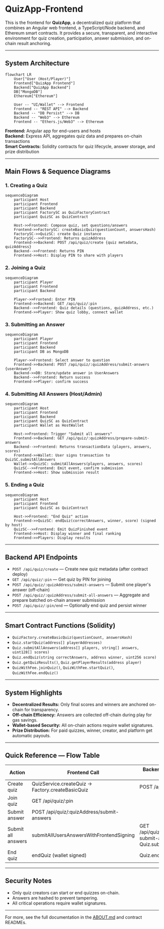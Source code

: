 # QuizApp-Frontend

This is the frontend for **QuizApp**, a decentralized quiz platform that combines an Angular web frontend, a TypeScript/Node backend, and Ethereum smart contracts. It provides a secure, transparent, and interactive environment for quiz creation, participation, answer submission, and on-chain result anchoring.

---

## System Architecture

```mermaid
flowchart LR
    User["User (Host/Player)"]
    Frontend["QuizApp Frontend"]
    Backend["QuizApp Backend"]
    DB["MongoDB"]
    Ethereum["Ethereum"]

    User -- "UI/Wallet" --> Frontend
    Frontend -- "REST API" --> Backend
    Backend -- "DB Persist" --> DB
    Backend -- "Web3" --> Ethereum
    Frontend -- "Ethers.js/Web3" --> Ethereum
```

**Frontend:** Angular app for end-users and hosts  
**Backend:** Express API, aggregates quiz data and prepares on-chain transactions  
**Smart Contracts:** Solidity contracts for quiz lifecycle, answer storage, and prize distribution

---

## Main Flows & Sequence Diagrams

### 1. Creating a Quiz

```mermaid
sequenceDiagram
    participant Host
    participant Frontend
    participant Backend
    participant FactorySC as QuizFactoryContract
    participant QuizSC as QuizContract

    Host->>Frontend: Compose quiz, set questions/answers
    Frontend->>FactorySC: createBasicQuiz(questionCount, answersHash)
    FactorySC->>QuizSC: create Quiz instance
    FactorySC-->>Frontend: Returns quizAddress
    Frontend->>Backend: POST /api/quiz/create {quiz metadata, quizAddress}
    Backend-->>Frontend: Returns PIN
    Frontend->>Host: Display PIN to share with players
```

### 2. Joining a Quiz

```mermaid
sequenceDiagram
    participant Player
    participant Frontend
    participant Backend

    Player->>Frontend: Enter PIN
    Frontend->>Backend: GET /api/quiz/:pin
    Backend-->>Frontend: Quiz details (questions, quizAddress, etc.)
    Frontend->>Player: Show quiz lobby, connect wallet
```

### 3. Submitting an Answer

```mermaid
sequenceDiagram
    participant Player
    participant Frontend
    participant Backend
    participant DB as MongoDB

    Player->>Frontend: Select answer to question
    Frontend->>Backend: POST /api/quiz/:quizAddress/submit-answers {userAnswer}
    Backend->>DB: Store/update answer in UserAnswers
    Backend-->>Frontend: Return success
    Frontend->>Player: confirm success
```

### 4. Submitting All Answers (Host/Admin)

```mermaid
sequenceDiagram
    participant Host
    participant Frontend
    participant Backend
    participant QuizSC as QuizContract
    participant Wallet as HostWallet

    Host->>Frontend: Trigger "Submit all answers"
    Frontend->>Backend: GET /api/quiz/:quizAddress/prepare-submit-answers
    Backend-->>Frontend: Returns transactionData (players, answers, scores)
    Frontend->>Wallet: User signs transaction to QuizSC.submitAllAnswers
    Wallet->>QuizSC: submitAllAnswers(players, answers, scores)
    QuizSC-->>Frontend: Emit event, confirm submission
    Frontend->>Host: Show submission result
```

### 5. Ending a Quiz

```mermaid
sequenceDiagram
    participant Host
    participant Frontend
    participant QuizSC as QuizContract

    Host->>Frontend: "End Quiz" action
    Frontend->>QuizSC: endQuiz(correctAnswers, winner, score) (signed by host)
    QuizSC-->>Frontend: Emit QuizFinished event
    Frontend->>Host: Display winner and final ranking
    Frontend->>Players: Display results
```

---

## Backend API Endpoints

- `POST /api/quiz/create` — Create new quiz metadata (after contract deploy)
- `GET /api/quiz/:pin` — Get quiz by PIN for joining
- `POST /api/quiz/:quizAddress/submit-answers` — Submit one player's answer (off-chain)
- `POST /api/quiz/:quizAddress/submit-all-answers` — Aggregate and prepare batched on-chain answer submission
- `POST /api/quiz/:pin/end` — Optionally end quiz and persist winner

---

## Smart Contract Functions (Solidity)

- `QuizFactory.createBasicQuiz(questionCount, answersHash)`
- `Quiz.startQuiz(address[] playerAddresses)`
- `Quiz.submitAllAnswers(address[] players, string[] answers, uint128[] scores)`
- `Quiz.endQuiz(string correctAnswers, address winner, uint256 score)`
- `Quiz.getQuizResults()`, `Quiz.getPlayerResults(address player)`
- `QuizWithFee.joinQuiz()`, `QuizWithFee.startQuiz()`, `QuizWithFee.endQuiz()`

---

## System Highlights

- **Decentralized Results:** Only final scores and winners are anchored on-chain for transparency.
- **Off-chain Efficiency:** Answers are collected off-chain during play for gas savings.
- **Wallet-based Security:** All on-chain actions require wallet signatures.
- **Prize Distribution:** For paid quizzes, winner, creator, and platform get automatic payouts.

---

## Quick Reference — Flow Table

| Action                | Frontend Call                                     | Backend Endpoint / Contract Fn      |
|-----------------------|---------------------------------------------------|-------------------------------------|
| Create quiz           | QuizService.createQuiz → Factory.createBasicQuiz  | POST /api/quiz/create               |
| Join quiz             | GET /api/quiz/:pin                                |                                     |
| Submit answer         | POST /api/quiz/:quizAddress/submit-answers        |                                     |
| Submit all answers    | submitAllUsersAnswersWithFrontendSigning          | GET /api/quiz/:quizAddress/prepare-submit-answers → Quiz.submitAllAnswers |
| End quiz              | endQuiz (wallet signed)                           | Quiz.endQuiz                        |

---

## Security Notes

- Only quiz creators can start or end quizzes on-chain.
- Answers are hashed to prevent tampering.
- All critical operations require wallet signatures.

---

For more, see the full documentation in the [ABOUT.md](./ABOUT.md) and contract READMEs.

